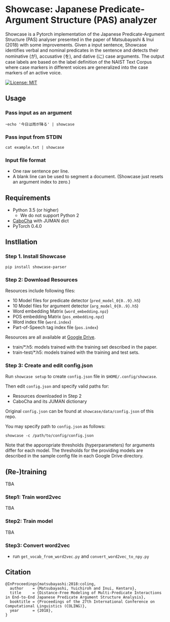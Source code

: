 # Showcase: Japanese Predicate-Argument Structure (PAS) analyzer

Showcase is a Pytorch implementation of the Japanese Predicate-Argument Structure (PAS) analyser presented in the paper of Matsubayashi & Inui (2018) with some improvements. 
Given a input sentence, Showcase identifies verbal and nominal predicates in the sentence and detects their nominative (が), accusative (を), and dative (に) case arguments. 
The output case labels are based on the label definition of the NAIST Text Corpus where case markers in different voices are generalized into the case markers of an active voice.

[![License: MIT](https://img.shields.io/badge/License-MIT-yellow.svg)](https://opensource.org/licenses/MIT)

## Usage

### Pass input as an argument

-`echo '今日は雨が降る' | showcase`

### Pass input from STDIN

`cat example.txt | showcase`

### Input file format
 
- One raw sentence per line.
- A blank line can be used to segment a document. (Showcase just resets an argument index to zero.)


## Requirements

- Python 3.5 (or higher)
    - We do not support Python 2
- [CaboCha](https://taku910.github.io/cabocha/) with JUMAN dict
- PyTorch 0.4.0

## Instllation

### Step 1. Install Showcase

`pip install showcase-parser`

### Step 2: Download Resources

Resources include following files:

- 10 Model files for predicate detector (`pred_model_0{0..9}.h5`)
- 10 Model files for argument detector (`arg_model_0{0..9}.h5`)
- Word embedding Matrix (`word_embedding.npz`)
- POS embedding Matrix (`pos_embedding.npz`)
- Word index file (`word.index`)
- Part-of-Speech tag index file (`pos.index`)

Resources are all available at [Google Drive](https://drive.google.com/drive/folders/1AK_oWgx1jd5cF2QAGv--r63ky0dgd52C?usp=sharing).

- train/*.h5: models trained with the training set described in the paper.
- train-test/*.h5:  models trained with the training and test sets.

### Step 3: Create and edit config.json

Run `showcase setup` to create `config.json` file in `$HOME/.config/showcase`.

Then edit `config.json` and specify valid paths for:

- Resources downloaded in Step 2
- CaboCha and its JUMAN dictionary

Original `config.json` can be found at `showcase/data/config.json` of this repo.

You may specify path to `config.json` as follows:

`showcase -c /path/to/config/config.json`

Note that the apporopriate thresholds (hyperparameters) for arguments differ for each model. 
The thresholds for the providing models are described in the sample config file in each Google Drive directory.  

## (Re-)training
TBA

### Step1: Train word2vec
TBA

### Step2: Train model
TBA

### Step3: Convert word2vec

- run `get_vocab_from_word2vec.py` and `convert_word2vec_to_npy.py`

## Citation

```
@InProceedings{matsubayashi:2018:coling,
  author    = {Matsubayashi, Yuichiroh and Inui, Kentaro},
  title     = {Distance-Free Modeling of Multi-Predicate Interactions in End-to-End Japanese Predicate Argument Structure Analysis},
  booktitle = {Proceedings of the 27th International Conference on Computational Linguistics (COLING)},
  year      = {2018},
}
```
